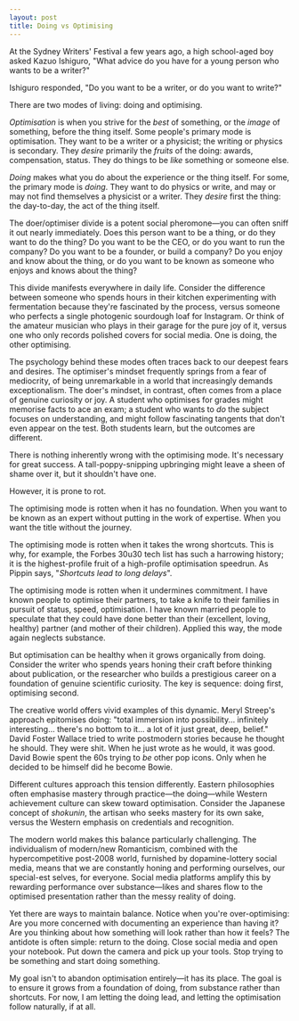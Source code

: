 ```yaml
---
layout: post
title: Doing vs Optimising
---
```

At the Sydney Writers' Festival a few years ago, a high school-aged boy asked Kazuo Ishiguro, "What advice do you have for a young person who wants to be a writer?"

Ishiguro responded, "Do you want to be a writer, or do you want to write?"

There are two modes of living: doing and optimising.

_Optimisation_ is when you strive for the _best_ of something, or the _image_ of something, before the thing itself. Some people's primary mode is optimisation. They want to be a writer or a physicist; the writing or physics is secondary. They _desire_ primarily the _fruits_ of the doing: awards, compensation, status. They do things to be _like_ something or someone else.

_Doing_ makes what you do about the experience or the thing itself. For some, the primary mode is _doing_. They want to do physics or write, and may or may not find themselves a physicist or a writer. They _desire_ first the thing: the day-to-day, the act of the thing itself.

The doer/optimiser divide is a potent social pheromone—you can often sniff it out nearly immediately. Does this person want to be a thing, or do they want to do the thing? Do you want to be the CEO, or do you want to run the company? Do you want to be a founder, or build a company? Do you enjoy and know about the thing, or do you want to be known as someone who enjoys and knows about the thing?

This divide manifests everywhere in daily life. Consider the difference between someone who spends hours in their kitchen experimenting with fermentation because they're fascinated by the process, versus someone who perfects a single photogenic sourdough loaf for Instagram. Or think of the amateur musician who plays in their garage for the pure joy of it, versus one who only records polished covers for social media. One is doing, the other optimising.

The psychology behind these modes often traces back to our deepest fears and desires. The optimiser's mindset frequently springs from a fear of mediocrity, of being unremarkable in a world that increasingly demands exceptionalism. The doer's mindset, in contrast, often comes from a place of genuine curiosity or joy. A student who optimises for grades might memorise facts to ace an exam; a student who wants to *do* the subject focuses on understanding, and might follow fascinating tangents that don't even appear on the test. Both students learn, but the outcomes are different.

There is nothing inherently wrong with the optimising mode. It's necessary for great success. A tall-poppy-snipping upbringing might leave a sheen of shame over it, but it shouldn't have one. 

However, it is prone to rot.

The optimising mode is rotten when it has no foundation. When you want to be known as an expert without putting in the work of expertise. When you want the title without the journey.

The optimising mode is rotten when it takes the wrong shortcuts. This is why, for example, the Forbes 30u30 tech list has such a harrowing history; it is the highest-profile fruit of a high-profile optimisation speedrun. As Pippin says, "_Shortcuts lead to long delays_".

The optimising mode is rotten when it undermines commitment. I have known people to optimise their partners, to take a knife to their families in pursuit of status, speed, optimisation. I have known married people to speculate that they could have done better than their (excellent, loving, healthy) partner (and mother of their children). Applied this way, the mode again neglects substance.

But optimisation can be healthy when it grows organically from doing. Consider the writer who spends years honing their craft before thinking about publication, or the researcher who builds a prestigious career on a foundation of genuine scientific curiosity. The key is sequence: doing first, optimising second.

The creative world offers vivid examples of this dynamic. Meryl Streep's approach epitomises doing: "total immersion into possibility... infinitely interesting... there's no bottom to it... a lot of it just great, deep, belief." David Foster Wallace tried to write postmodern stories because he thought he should. They were shit. When he just wrote as he would, it was good. David Bowie spent the 60s trying to _be_ other pop icons. Only when he decided to be himself did he become Bowie.

Different cultures approach this tension differently. Eastern philosophies often emphasise mastery through practice—the doing—while Western achievement culture can skew toward optimisation. Consider the Japanese concept of *shokunin*, the artisan who seeks mastery for its own sake, versus the Western emphasis on credentials and recognition.

The modern world makes this balance particularly challenging. The individualism of modern/new Romanticism, combined with the hypercompetitive post-2008 world, furnished by dopamine-lottery social media, means that we are constantly honing and performing ourselves, our special-est selves, for everyone. Social media platforms amplify this by rewarding performance over substance—likes and shares flow to the optimised presentation rather than the messy reality of doing.

Yet there are ways to maintain balance. Notice when you're over-optimising: Are you more concerned with documenting an experience than having it? Are you thinking about how something will look rather than how it feels? The antidote is often simple: return to the doing. Close social media and open your notebook. Put down the camera and pick up your tools. Stop trying to be something and start doing something.

My goal isn't to abandon optimisation entirely—it has its place. The goal is to ensure it grows from a foundation of doing, from substance rather than shortcuts. For now, I am letting the doing lead, and letting the optimisation follow naturally, if at all.